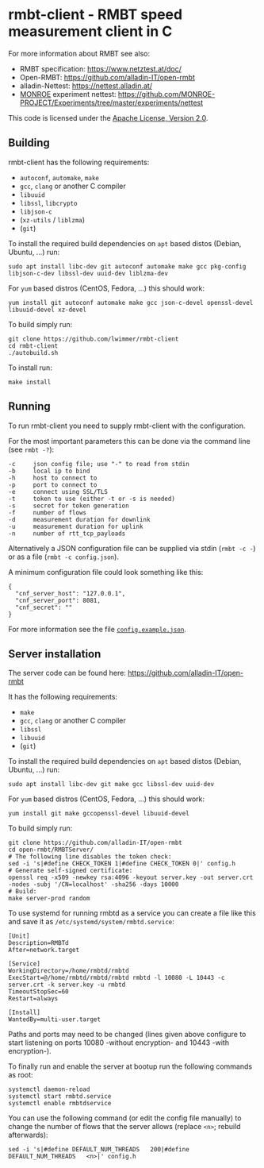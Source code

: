 # rmbt-client - RMBT speed measurement client in C

For more information about RMBT see also:

* RMBT specification: https://www.netztest.at/doc/
* Open-RMBT: https://github.com/alladin-IT/open-rmbt
* alladin-Nettest: https://nettest.alladin.at/
* [MONROE](https://www.monroe-project.eu/) experiment nettest: https://github.com/MONROE-PROJECT/Experiments/tree/master/experiments/nettest

This code is licensed under the [Apache License, Version 2.0](http://www.apache.org/licenses/LICENSE-2.0).

## Building

rmbt-client has the following requirements:

* `autoconf`, `automake`, `make`
* `gcc`, `clang` or another C compiler
* `libuuid`
* `libssl`, `libcrypto`
* `libjson-c`
* (`xz-utils` / `liblzma`)
* (`git`)

To install the required build dependencies on `apt` based distos (Debian, Ubuntu, ...) run:

```
sudo apt install libc-dev git autoconf automake make gcc pkg-config libjson-c-dev libssl-dev uuid-dev liblzma-dev
```

For `yum` based distros (CentOS, Fedora, ...) this should work:

```
yum install git autoconf automake make gcc json-c-devel openssl-devel libuuid-devel xz-devel
```

To build simply run:

```
git clone https://github.com/lwimmer/rmbt-client
cd rmbt-client
./autobuild.sh
```

To install run:
```
make install
```

## Running

To run rmbt-client you need to supply rmbt-client with the configuration.

For the most important parameters this can be done via the command line (see `rmbt -?`):

```
-c     json config file; use "-" to read from stdin
-b     local ip to bind
-h     host to connect to
-p     port to connect to
-e     connect using SSL/TLS
-t     token to use (either -t or -s is needed)
-s     secret for token generation
-f     number of flows
-d     measurement duration for downlink
-u     measurement duration for uplink
-n     number of rtt_tcp_payloads
```

Alternatively a JSON configuration file can be supplied via stdin (`rmbt -c -`) or as a file (`rmbt -c config.json`).

A minimum configuration file could look something like this:
```
{
  "cnf_server_host": "127.0.0.1",
  "cnf_server_port": 8081,
  "cnf_secret": ""
}
```

For more information see the file [`config.example.json`](config.example.json).

## Server installation

The server code can be found here: https://github.com/alladin-IT/open-rmbt

It has the following requirements:

* `make`
* `gcc`, `clang` or another C compiler
* `libssl`
* `libuuid`
* (`git`)

To install the required build dependencies on `apt` based distos (Debian, Ubuntu, ...) run:

```
sudo apt install libc-dev git make gcc libssl-dev uuid-dev
```

For `yum` based distros (CentOS, Fedora, ...) this should work:

```
yum install git make gccopenssl-devel libuuid-devel
```

To build simply run:

```
git clone https://github.com/alladin-IT/open-rmbt
cd open-rmbt/RMBTServer/
# The following line disables the token check:
sed -i 's|#define CHECK_TOKEN 1|#define CHECK_TOKEN 0|' config.h
# Generate self-signed certificate:
openssl req -x509 -newkey rsa:4096 -keyout server.key -out server.crt -nodes -subj '/CN=localhost' -sha256 -days 10000
# Build:
make server-prod random
```

To use systemd for running rmbtd as a service you can create a file like this and save it as `/etc/systemd/system/rmbtd.service`:

```
[Unit]
Description=RMBTd
After=network.target

[Service]
WorkingDirectory=/home/rmbtd/rmbtd
ExecStart=@/home/rmbtd/rmbtd/rmbtd rmbtd -l 10080 -L 10443 -c server.crt -k server.key -u rmbtd
TimeoutStopSec=60
Restart=always

[Install]
WantedBy=multi-user.target
```

Paths and ports may need to be changed (lines given above configure to start listening on ports 10080 -without encryption- and 10443 -with encryption-).

To finally run and enable the server at bootup run the following commands as root:

```
systemctl daemon-reload
systemctl start rmbtd.service
systemctl enable rmbtdservice
```

You can use the following command (or edit the config file manually) to change the number of flows that the server allows (replace `<n>`; rebuild afterwards):
  
```
sed -i 's|#define DEFAULT_NUM_THREADS   200|#define DEFAULT_NUM_THREADS   <n>|' config.h
```
